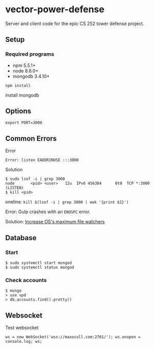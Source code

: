 # vector-power-defense

Server and client code for the epic CS 252 tower defense project.

## Setup

### Required programs

* npm 5.5.1+
* node 8.6.0+
* mongodb 3.4.10+

```
npm install
```

install mongodb

## Options

```
export PORT=3000
```

## Common Errors

Error

```
Error: listen EADDRINUSE :::3000
```

Solution

```
$ sudo lsof -i | grep 3000
node       <pid> <user>   12u  IPv6 456384      0t0  TCP *:3000 (LISTEN)
$ kill <pid>
```

oneline: `kill $(lsof -i | grep 3000 | awk '{print $2}')`

Error: Gulp crashes with an `ENOSPC` error.

Solution: [Increase OS's maximum file watchers](https://stackoverflow.com/questions/16748737/grunt-watch-error-waiting-fatal-error-watch-enospc)

## Database

### Start

```
$ sudo systemctl start mongod
$ sudo systemctl status mongod
```

### Check accounts

```
$ mongo
> use vpd
> db.accounts.find().pretty()
```


## Websocket

Test websocket

```
ws = new WebSocket('wss://maxocull.com:2701/'); ws.onopen = console.log; ws;
```
